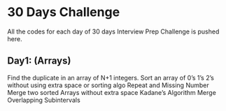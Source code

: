 # 30 Days Challenge

All the codes for each day of 30 days Interview Prep Challenge is pushed here.

## Day1: (Arrays)

Find the duplicate in an array of N+1 integers.
Sort an array of 0’s 1’s 2’s without using extra space or sorting algo
Repeat and Missing Number
Merge two sorted Arrays without extra space
Kadane’s Algorithm
Merge Overlapping Subintervals
